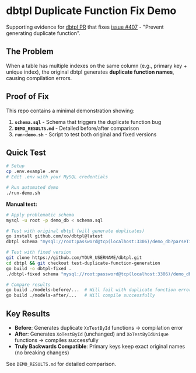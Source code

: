 # dbtpl Duplicate Function Fix Demo

Supporting evidence for [dbtpl PR](https://github.com/xo/dbtpl/pull/XXX) that fixes [issue #407](https://github.com/xo/dbtpl/issues/407) - "Prevent generating duplicate function".

## The Problem

When a table has multiple indexes on the same column (e.g., primary key + unique index), the original dbtpl generates **duplicate function names**, causing compilation errors.

## Proof of Fix

This repo contains a minimal demonstration showing:

1. **`schema.sql`** - Schema that triggers the duplicate function bug
2. **`DEMO_RESULTS.md`** - Detailed before/after comparison
3. **`run-demo.sh`** - Script to test both original and fixed versions

## Quick Test

```bash
# Setup
cp .env.example .env
# Edit .env with your MySQL credentials

# Run automated demo
./run-demo.sh
```

**Manual test:**
```bash
# Apply problematic schema
mysql -u root -p demo_db < schema.sql

# Test with original dbtpl (will generate duplicates)
go install github.com/xo/dbtpl@latest
dbtpl schema "mysql://root:password@tcp(localhost:3306)/demo_db?parseTime=true" -o models-before

# Test with fixed version
git clone https://github.com/YOUR_USERNAME/dbtpl.git
cd dbtpl && git checkout test-duplicate-function-generation
go build -o dbtpl-fixed .
./dbtpl-fixed schema "mysql://root:password@tcp(localhost:3306)/demo_db?parseTime=true" -o models-after

# Compare results
go build ./models-before/...  # Will fail with duplicate function error
go build ./models-after/...   # Will compile successfully
```

## Key Results

- **Before**: Generates duplicate `XoTestById` functions → compilation error
- **After**: Generates `XoTestById` (unchanged) and `XoTestByIdUnique` functions → compiles successfully
- **Truly Backwards Compatible**: Primary keys keep exact original names (no breaking changes)

See `DEMO_RESULTS.md` for detailed comparison.